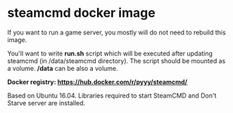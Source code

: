 # steamcmd docker image
If you want to run a game server, you mostly will do not need to rebuild this image.

You'll want to write **run.sh** script which will be executed after updating steamcmd (in /data/steamcmd directory).
The script should be mounted as a volume. **/data** can be also a volume.

**Docker registry: https://hub.docker.com/r/pyyy/steamcmd/**

Based on Ubuntu 16.04. Libraries required to start SteamCMD and Don't Starve server are installed.
